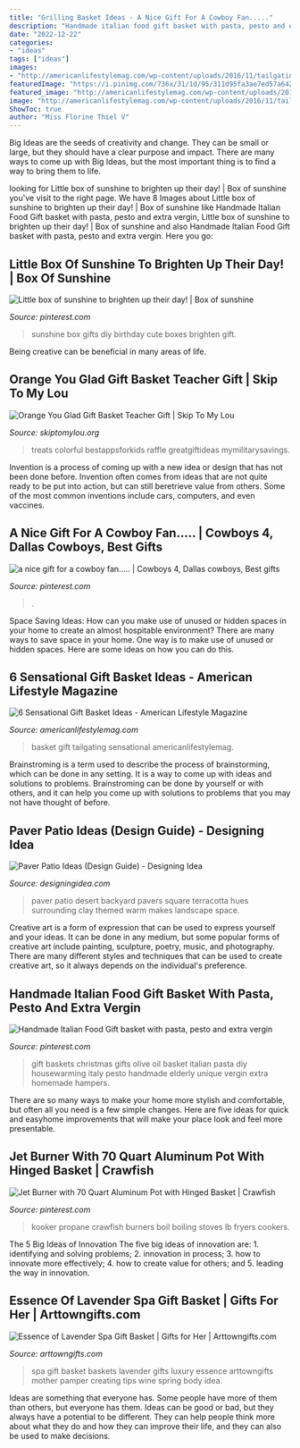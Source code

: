 ```yaml
---
title: "Grilling Basket Ideas - A Nice Gift For A Cowboy Fan....."
description: "Handmade italian food gift basket with pasta, pesto and extra vergin"
date: "2022-12-22"
categories:
- "ideas"
tags: ["ideas"]
images:
- "http://americanlifestylemag.com/wp-content/uploads/2016/11/tailgating-gift-basket.jpg"
featuredImage: "https://i.pinimg.com/736x/31/1d/95/311d95fa3ae7ed57a642494b9f8dfced.jpg"
featured_image: "http://americanlifestylemag.com/wp-content/uploads/2016/11/tailgating-gift-basket.jpg"
image: "http://americanlifestylemag.com/wp-content/uploads/2016/11/tailgating-gift-basket.jpg"
ShowToc: true
author: "Miss Florine Thiel V"
---
```



Big Ideas are the seeds of creativity and change. They can be small or large, but they should have a clear purpose and impact. There are many ways to come up with Big Ideas, but the most important thing is to find a way to bring them to life.

	

		
looking for Little box of sunshine to brighten up their day! | Box of sunshine you've visit to the right page. We have 8 Images about Little box of sunshine to brighten up their day! | Box of sunshine like Handmade Italian Food Gift basket with pasta, pesto and extra vergin, Little box of sunshine to brighten up their day! | Box of sunshine and also Handmade Italian Food Gift basket with pasta, pesto and extra vergin. Here you go:
		
    
## Little Box Of Sunshine To Brighten Up Their Day! | Box Of Sunshine

<img loading=lazy src="https://i.pinimg.com/originals/af/73/5c/af735cc43dd0d607da74cc4f95490970.jpg" onerror="this.onerror=null;this.src='https://tse2.mm.bing.net/th?id=OIP.uF6vbKEe3BMSMhiGEcNdqwHaQI&amp;pid=15.1';" alt="Little box of sunshine to brighten up their day! | Box of sunshine">

_Source: pinterest.com_

>sunshine box gifts diy birthday cute boxes brighten gift. 

	

Being creative can be beneficial in many areas of life.

    
## Orange You Glad Gift Basket Teacher Gift | Skip To My Lou

<img loading=lazy src="https://www.skiptomylou.org/wp-content/uploads/2015/04/teacher-appreciation-gift-basket-4.jpg" onerror="this.onerror=null;this.src='https://tse4.mm.bing.net/th?id=OIP.gIyjAeC9EwTA1BdayVdXXQHaKl&amp;pid=15.1';" alt="Orange You Glad Gift Basket Teacher Gift | Skip To My Lou">

_Source: skiptomylou.org_

>treats colorful bestappsforkids raffle greatgiftideas mymilitarysavings. 

	

Invention is a process of coming up with a new idea or design that has not been done before. Invention often comes from ideas that are not quite ready to be put into action, but can still beretrieve value from others. Some of the most common inventions include cars, computers, and even vaccines.

    
## A Nice Gift For A Cowboy Fan..... | Cowboys 4, Dallas Cowboys, Best Gifts

<img loading=lazy src="https://i.pinimg.com/originals/43/8b/bf/438bbf97d9b7948c26dea72ce132f052.jpg" onerror="this.onerror=null;this.src='https://tse4.mm.bing.net/th?id=OIP.bEjgt1WxYqpJdhmcffddUQHaFj&amp;pid=15.1';" alt="a nice gift for a cowboy fan..... | Cowboys 4, Dallas cowboys, Best gifts">

_Source: pinterest.com_

>. 

	

Space Saving Ideas: How can you make use of unused or hidden spaces in your home to create an almost hospitable environment?
There are many ways to save space in your home. One way is to make use of unused or hidden spaces. Here are some ideas on how you can do this.

    
## 6 Sensational Gift Basket Ideas - American Lifestyle Magazine

<img loading=lazy src="http://americanlifestylemag.com/wp-content/uploads/2016/11/tailgating-gift-basket.jpg" onerror="this.onerror=null;this.src='https://tse1.mm.bing.net/th?id=OIP.FI6USAGkaEaJJaXZThhtgwHaLH&amp;pid=15.1';" alt="6 Sensational Gift Basket Ideas - American Lifestyle Magazine">

_Source: americanlifestylemag.com_

>basket gift tailgating sensational americanlifestylemag. 

	

Brainstroming is a term used to describe the process of brainstorming, which can be done in any setting. It is a way to come up with ideas and solutions to problems. Brainstroming can be done by yourself or with others, and it can help you come up with solutions to problems that you may not have thought of before.

    
## Paver Patio Ideas (Design Guide) - Designing Idea

<img loading=lazy src="https://designingidea.com/wp-content/uploads/2020/07/backyard-with-desert-landscaping-and-paver-patio.jpg" onerror="this.onerror=null;this.src='https://tse3.mm.bing.net/th?id=OIP.FlP11XCcibc3ejL-GUh6OAHaFK&amp;pid=15.1';" alt="Paver Patio Ideas (Design Guide) - Designing Idea">

_Source: designingidea.com_

>paver patio desert backyard pavers square terracotta hues surrounding clay themed warm makes landscape space. 

	

Creative art is a form of expression that can be used to express yourself and your ideas. It can be done in any medium, but some popular forms of creative art include painting, sculpture, poetry, music, and photography. There are many different styles and techniques that can be used to create creative art, so it always depends on the individual's preference.

    
## Handmade Italian Food Gift Basket With Pasta, Pesto And Extra Vergin

<img loading=lazy src="https://i.pinimg.com/originals/9b/db/39/9bdb3989007b811e5d25064c7722a40d.jpg" onerror="this.onerror=null;this.src='https://tse1.mm.bing.net/th?id=OIP.7Ie64WY0K_AAv-HUyGTZMwHaLI&amp;pid=15.1';" alt="Handmade Italian Food Gift basket with pasta, pesto and extra vergin">

_Source: pinterest.com_

>gift baskets christmas gifts olive oil basket italian pasta diy housewarming italy pesto handmade elderly unique vergin extra homemade hampers. 

	

There are so many ways to make your home more stylish and comfortable, but often all you need is a few simple changes. Here are five ideas for quick and easyhome improvements that will make your place look and feel more presentable.

    
## Jet Burner With 70 Quart Aluminum Pot With Hinged Basket | Crawfish

<img loading=lazy src="https://i.pinimg.com/736x/31/1d/95/311d95fa3ae7ed57a642494b9f8dfced.jpg" onerror="this.onerror=null;this.src='https://tse1.mm.bing.net/th?id=OIP.Z5lOKw8P_Vu8OQUei8wnfwHaHr&amp;pid=15.1';" alt="Jet Burner with 70 Quart Aluminum Pot with Hinged Basket | Crawfish">

_Source: pinterest.com_

>kooker propane crawfish burners boil boiling stoves lb fryers cookers. 

	

The 5 Big Ideas of Innovation
The five big ideas of innovation are: 1. identifying and solving problems; 2. innovation in process; 3. how to innovate more effectively; 4. how to create value for others; and 5. leading the way in innovation.

    
## Essence Of Lavender Spa Gift Basket | Gifts For Her | Arttowngifts.com

<img loading=lazy src="https://www.arttowngifts.com/v/vspfiles/photos/GBDS8413112-2T.jpg" onerror="this.onerror=null;this.src='https://tse3.mm.bing.net/th?id=OIP.PwkPnhSgj1Uslyz501GdPwAAAA&amp;pid=15.1';" alt="Essence of Lavender Spa Gift Basket | Gifts for Her | Arttowngifts.com">

_Source: arttowngifts.com_

>spa gift basket baskets lavender gifts luxury essence arttowngifts mother pamper creating tips wine spring body idea. 

	

Ideas are something that everyone has. Some people have more of them than others, but everyone has them. Ideas can be good or bad, but they always have a potential to be different. They can help people think more about what they do and how they can improve their life, and they can also be used to make decisions.

